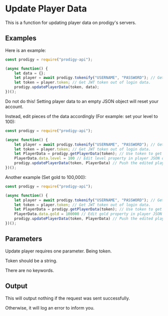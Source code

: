 # Update Player Data

This is a function for updating player data on prodigy's servers.

## Examples

Here is an example:
```js
const prodigy = require("prodigy-api");

(async function() {
    let data = {};
    let player = await prodigy.tokenify("USERNAME", "PASSWORD"); // Get your player login data.
    let token = player.token; // Get JWT token out of login data.
    prodigy.updatePlayerData(token, data);
})();
```
Do not do this! Setting player data to an empty JSON object will reset your account.

Instead, edit pieces of the data accordingly (For example: set your level to 100):
```js
const prodigy = require("prodigy-api");

(async function() {
    let player = await prodigy.tokenify("USERNAME", "PASSWORD"); // Get your player login data.
    let token = player.token; // Get JWT token out of login data.
    let PlayerData = prodigy.getPlayerData(token); // Use token to get player JSON data.
    PlayerData.data.level = 100 // Edit level property in player JSON data.
    prodigy.updatePlayerData(token, PlayerData) // Push the edited player JSON data back into the account.
})();
```
Another example (Set gold to 100,000):
```js
const prodigy = require("prodigy-api");

(async function() {
    let player = await prodigy.tokenify("USERNAME", "PASSWORD"); // Get your player login data.
    let token = player.token; // Get JWT token out of login data.
    let PlayerData = prodigy.getPlayerData(token); // Use token to get player JSON data.
    PlayerData.data.gold = 100000 // Edit gold property in player JSON data.
    prodigy.updatePlayerData(token, PlayerData) // Push the edited player JSON data back into the account.
})();
```

## Parameters

Update player requires one parameter. Being token.

Token should be a string.

There are no keywords.

## Output

This will output nothing if the request was sent successfully.

Otherwise, it will log an error to inform you.